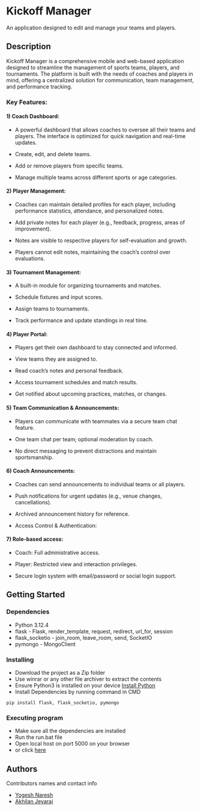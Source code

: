 # Kickoff Manager

An application designed to edit and manage your teams and players.

## Description

Kickoff Manager is a comprehensive mobile and web-based application designed to streamline the management of sports teams, players, and tournaments. The platform is built with the needs of coaches and players in mind, offering a centralized solution for communication, team management, and performance tracking.

### Key Features:

#### 1) Coach Dashboard:
* A powerful dashboard that allows coaches to oversee all their teams and players. The interface is optimized for quick navigation and real-time updates.

* Create, edit, and delete teams.

* Add or remove players from specific teams.

* Manage multiple teams across different sports or age categories.

#### 2) Player Management:
* Coaches can maintain detailed profiles for each player, including performance statistics, attendance, and personalized notes.

* Add private notes for each player (e.g., feedback, progress, areas of improvement).

* Notes are visible to respective players for self-evaluation and growth.

* Players cannot edit notes, maintaining the coach’s control over evaluations.

#### 3) Tournament Management:
* A built-in module for organizing tournaments and matches.

* Schedule fixtures and input scores.

* Assign teams to tournaments.

* Track performance and update standings in real time.

#### 4) Player Portal:
* Players get their own dashboard to stay connected and informed.

* View teams they are assigned to.

* Read coach’s notes and personal feedback.

* Access tournament schedules and match results.

* Get notified about upcoming practices, matches, or changes.

#### 5) Team Communication & Announcements:

* Players can communicate with teammates via a secure team chat feature.

* One team chat per team; optional moderation by coach.

* No direct messaging to prevent distractions and maintain sportsmanship.

#### 6) Coach Announcements:
* Coaches can send announcements to individual teams or all players.

* Push notifications for urgent updates (e.g., venue changes, cancellations).

* Archived announcement history for reference.

* Access Control & Authentication:

#### 7) Role-based access:

* Coach: Full administrative access.

* Player: Restricted view and interaction privileges.

* Secure login system with email/password or social login support.


## Getting Started

### Dependencies

* Python 3.12.4
* flask - Flask, render_template, request, redirect, url_for, session
* flask_socketio - join_room, leave_room, send, SocketIO
* pymongo - MongoClient

### Installing

* Download the project as a Zip folder
* Use winrar or any other file archiver to extract the contents
* Ensure Python3 is installed on your device [Install Python](https://www.python.org/downloads/)
* Install Dependencies by running command in CMD

```
pip install flask, flask_socketio, pymongo
```

### Executing program
* Make sure all the dependencies are installed
* Run the run.bat file
* Open local host on port 5000 on your browser
* or click [here](http://localhost:5000/)

## Authors

Contributors names and contact info

* [Yogesh Naresh](https://github.com/Yoalpha)
* [Akhilan Jeyaraj](https://github.com/Akhilan-J)


